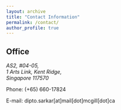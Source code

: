 ```yaml
---
layout: archive
title: "Contact Information"
permalink: /contact/
author_profile: true
---
```


## Office
<address>
AS2, #04-05, <br/> 
1 Arts Link, Kent Ridge,  <br/>
Singapore 117570
</address>

Phone: (+65) 660-17824

E-mail: dipto.sarkar[at]mail[dot]mcgill[dot]ca
